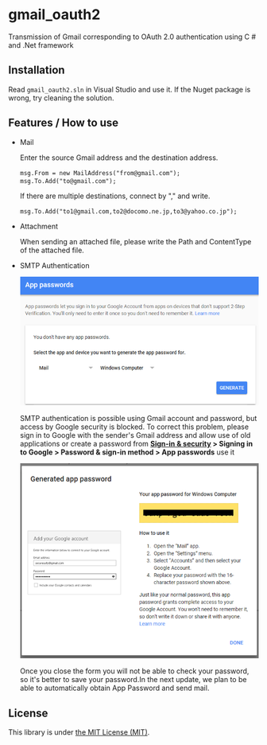# gmail_oauth2
Transmission of Gmail corresponding to OAuth 2.0 authentication using C # and .Net framework

## Installation

Read `gmail_oauth2.sln` in Visual Studio and use it. If the Nuget package is wrong, try cleaning the solution.

## Features / How to use
- Mail

  Enter the source Gmail address and the destination address.
  ```
  msg.From = new MailAddress("from@gmail.com");
  msg.To.Add("to@gmail.com");
  ```
  If there are multiple destinations, connect by "," and write.
  ```
  msg.To.Add("to1@gmail.com,to2@docomo.ne.jp,to3@yahoo.co.jp");
  ```
- Attachment

  When sending an attached file, please write the Path and ContentType of the attached file.

- SMTP Authentication

  ![](https://raw.githubusercontent.com/okanon/gmail_oauth2/master/img/app_passwd.png)

  SMTP authentication is possible using Gmail account and password, but access by Google security is blocked. To correct this problem, please sign in to Google with the sender's Gmail address and allow use of old applications or create a password from __[Sign-in & security](https://myaccount.google.com/security) > Signing in to Google > Password & sign-in method > App passwords__ use it

  ![](https://raw.githubusercontent.com/okanon/gmail_oauth2/master/img/generate_app_passwd.png)

  Once you close the form you will not be able to check your password, so it's better to save your password.In the next update, we plan to be able to automatically obtain App Password and send mail.

## License

This library is under [the MIT License (MIT)](LICENSE).
